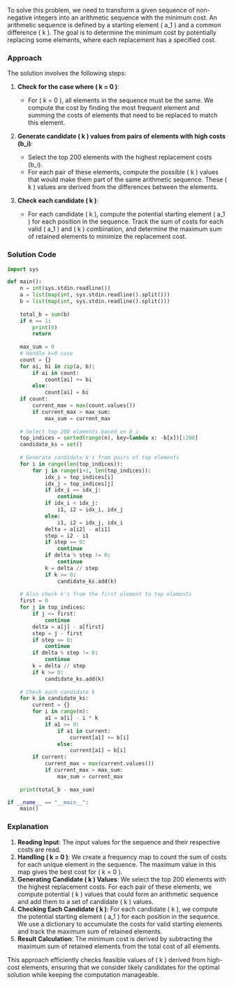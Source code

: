 To solve this problem, we need to transform a given sequence of non-negative integers into an arithmetic sequence with the minimum cost. An arithmetic sequence is defined by a starting element \( a_1 \) and a common difference \( k \). The goal is to determine the minimum cost by potentially replacing some elements, where each replacement has a specified cost.

### Approach
The solution involves the following steps:
1. **Check for the case where \( k = 0 \)**:
   - For \( k = 0 \), all elements in the sequence must be the same. We compute the cost by finding the most frequent element and summing the costs of elements that need to be replaced to match this element.

2. **Generate candidate \( k \) values from pairs of elements with high costs (b_i)**:
   - Select the top 200 elements with the highest replacement costs (b_i).
   - For each pair of these elements, compute the possible \( k \) values that would make them part of the same arithmetic sequence. These \( k \) values are derived from the differences between the elements.

3. **Check each candidate \( k \)**:
   - For each candidate \( k \), compute the potential starting element \( a_1 \) for each position in the sequence. Track the sum of costs for each valid \( a_1 \) and \( k \) combination, and determine the maximum sum of retained elements to minimize the replacement cost.

### Solution Code
```python
import sys

def main():
    n = int(sys.stdin.readline())
    a = list(map(int, sys.stdin.readline().split()))
    b = list(map(int, sys.stdin.readline().split()))
    
    total_b = sum(b)
    if n == 1:
        print(0)
        return
    
    max_sum = 0
    # Handle k=0 case
    count = {}
    for ai, bi in zip(a, b):
        if ai in count:
            count[ai] += bi
        else:
            count[ai] = bi
    if count:
        current_max = max(count.values())
        if current_max > max_sum:
            max_sum = current_max
    
    # Select top 200 elements based on b_i
    top_indices = sorted(range(n), key=lambda x: -b[x])[:200]
    candidate_ks = set()
    
    # Generate candidate k's from pairs of top elements
    for i in range(len(top_indices)):
        for j in range(i+1, len(top_indices)):
            idx_i = top_indices[i]
            idx_j = top_indices[j]
            if idx_i == idx_j:
                continue
            if idx_i < idx_j:
                i1, i2 = idx_i, idx_j
            else:
                i1, i2 = idx_j, idx_i
            delta = a[i2] - a[i1]
            step = i2 - i1
            if step == 0:
                continue
            if delta % step != 0:
                continue
            k = delta // step
            if k >= 0:
                candidate_ks.add(k)
    
    # Also check k's from the first element to top elements
    first = 0
    for j in top_indices:
        if j <= first:
            continue
        delta = a[j] - a[first]
        step = j - first
        if step == 0:
            continue
        if delta % step != 0:
            continue
        k = delta // step
        if k >= 0:
            candidate_ks.add(k)
    
    # Check each candidate k
    for k in candidate_ks:
        current = {}
        for i in range(n):
            a1 = a[i] - i * k
            if a1 >= 0:
                if a1 in current:
                    current[a1] += b[i]
                else:
                    current[a1] = b[i]
        if current:
            current_max = max(current.values())
            if current_max > max_sum:
                max_sum = current_max
    
    print(total_b - max_sum)

if __name__ == "__main__":
    main()
```

### Explanation
1. **Reading Input**: The input values for the sequence and their respective costs are read.
2. **Handling \( k = 0 \)**: We create a frequency map to count the sum of costs for each unique element in the sequence. The maximum value in this map gives the best cost for \( k = 0 \).
3. **Generating Candidate \( k \) Values**: We select the top 200 elements with the highest replacement costs. For each pair of these elements, we compute potential \( k \) values that could form an arithmetic sequence and add them to a set of candidate \( k \) values.
4. **Checking Each Candidate \( k \)**: For each candidate \( k \), we compute the potential starting element \( a_1 \) for each position in the sequence. We use a dictionary to accumulate the costs for valid starting elements and track the maximum sum of retained elements.
5. **Result Calculation**: The minimum cost is derived by subtracting the maximum sum of retained elements from the total cost of all elements.

This approach efficiently checks feasible values of \( k \) derived from high-cost elements, ensuring that we consider likely candidates for the optimal solution while keeping the computation manageable.